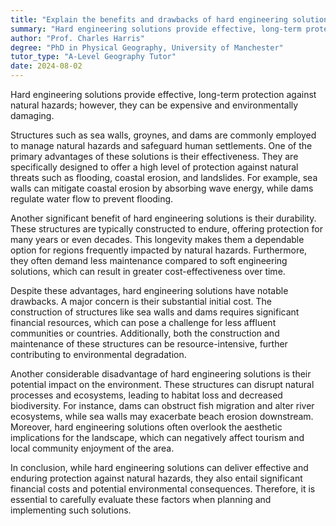 ```yaml
---
title: "Explain the benefits and drawbacks of hard engineering solutions"
summary: "Hard engineering solutions provide effective, long-term protection against environmental challenges but often come with high costs and potential harm to ecosystems."
author: "Prof. Charles Harris"
degree: "PhD in Physical Geography, University of Manchester"
tutor_type: "A-Level Geography Tutor"
date: 2024-08-02
---
```


Hard engineering solutions provide effective, long-term protection against natural hazards; however, they can be expensive and environmentally damaging.

Structures such as sea walls, groynes, and dams are commonly employed to manage natural hazards and safeguard human settlements. One of the primary advantages of these solutions is their effectiveness. They are specifically designed to offer a high level of protection against natural threats such as flooding, coastal erosion, and landslides. For example, sea walls can mitigate coastal erosion by absorbing wave energy, while dams regulate water flow to prevent flooding.

Another significant benefit of hard engineering solutions is their durability. These structures are typically constructed to endure, offering protection for many years or even decades. This longevity makes them a dependable option for regions frequently impacted by natural hazards. Furthermore, they often demand less maintenance compared to soft engineering solutions, which can result in greater cost-effectiveness over time.

Despite these advantages, hard engineering solutions have notable drawbacks. A major concern is their substantial initial cost. The construction of structures like sea walls and dams requires significant financial resources, which can pose a challenge for less affluent communities or countries. Additionally, both the construction and maintenance of these structures can be resource-intensive, further contributing to environmental degradation.

Another considerable disadvantage of hard engineering solutions is their potential impact on the environment. These structures can disrupt natural processes and ecosystems, leading to habitat loss and decreased biodiversity. For instance, dams can obstruct fish migration and alter river ecosystems, while sea walls may exacerbate beach erosion downstream. Moreover, hard engineering solutions often overlook the aesthetic implications for the landscape, which can negatively affect tourism and local community enjoyment of the area.

In conclusion, while hard engineering solutions can deliver effective and enduring protection against natural hazards, they also entail significant financial costs and potential environmental consequences. Therefore, it is essential to carefully evaluate these factors when planning and implementing such solutions.
    